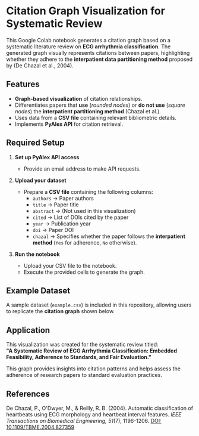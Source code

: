 # Citation Graph Visualization for Systematic Review  

This Google Colab notebook generates a citation graph based on a systematic literature review on **ECG arrhythmia classification**. The generated graph visually represents citations between papers, highlighting whether they adhere to the **interpatient data partitioning method** proposed by  (De Chazal et al., 2004).

## Features  
- **Graph-based visualization** of citation relationships.  
- Differentiates papers that **use** (*rounded nodes*) or **do not use** (*square nodes*) the **interpatient partitioning method** (Chazal et al.).  
- Uses data from a **CSV file** containing relevant bibliometric details.  
- Implements **PyAlex API** for citation retrieval.

## Required Setup  

1. **Set up PyAlex API access**  
   - Provide an email address to make API requests.  

2. **Upload your dataset**  
   - Prepare a **CSV file** containing the following columns:  
     - `authors` → Paper authors  
     - `title` → Paper title  
     - `abstract` → (Not used in this visualization)  
     - `cited` → List of DOIs cited by the paper  
     - `year` → Publication year  
     - `doi` → Paper DOI  
     - `chazal` → Specifies whether the paper follows the **interpatient method** (`Yes` for adherence, `No` otherwise).  
   
3. **Run the notebook**  
   - Upload your CSV file to the notebook.  
   - Execute the provided cells to generate the graph.

## Example Dataset  
A sample dataset (`example.csv`) is included in this repository, allowing users to replicate the **citation graph** shown below.

## Application  
This visualization was created for the systematic review titled:  
**"A Systematic Review of ECG Arrhythmia Classification: Embedded Feasibility, Adherence to Standards, and Fair Evaluation."**  

This graph provides insights into citation patterns and helps assess the adherence of research papers to standard evaluation practices.

## References  
De Chazal, P., O'Dwyer, M., & Reilly, R. B. (2004). Automatic classification of heartbeats using ECG morphology and heartbeat interval features. *IEEE Transactions on Biomedical Engineering, 51*(7), 1196-1206. [DOI: 10.1109/TBME.2004.827359](https://doi.org/10.1109/TBME.2004.827359)

